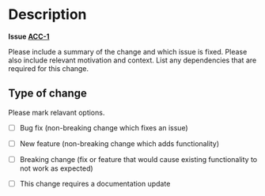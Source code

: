 # Description

**Issue [ACC-1](link_to_issue)**

Please include a summary of the change and which issue is fixed. Please also include relevant motivation and context. List any dependencies that are required for this change.



## Type of change

Please mark relavant options.

- [ ] Bug fix (non-breaking change which fixes an issue)
- [ ] New feature (non-breaking change which adds functionality)
- [ ] Breaking change (fix or feature that would cause existing functionality to not work as expected)
- [ ] This change requires a documentation update

